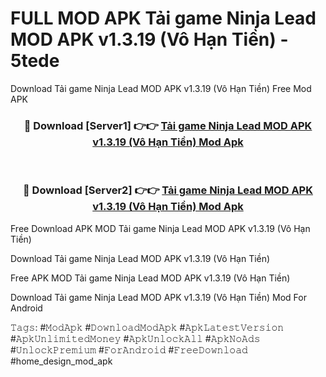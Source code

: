 # FULL MOD APK Tải game Ninja Lead MOD APK v1.3.19 (Vô Hạn Tiền) - 5tede
Download Tải game Ninja Lead MOD APK v1.3.19 (Vô Hạn Tiền) Free Mod APK

<div align="center">
<h3>🔴 Download [Server1] 👉👉 <a href="https://apk-comot.site?title=Tải_game_Ninja_Lead_MOD_APK_v1.3.19_(Vô_Hạn_Tiền)">Tải game Ninja Lead MOD APK v1.3.19 (Vô Hạn Tiền) Mod Apk</a></h3><br>

<h3>🔴 Download [Server2] 👉👉 <a href="https://apk-comot.site?title=Tải_game_Ninja_Lead_MOD_APK_v1.3.19_(Vô_Hạn_Tiền)">Tải game Ninja Lead MOD APK v1.3.19 (Vô Hạn Tiền) Mod Apk</a></h3>
</div>


Free Download APK MOD Tải game Ninja Lead MOD APK v1.3.19 (Vô Hạn Tiền)

Download Tải game Ninja Lead MOD APK v1.3.19 (Vô Hạn Tiền) 

Free APK MOD Tải game Ninja Lead MOD APK v1.3.19 (Vô Hạn Tiền) 

Download Tải game Ninja Lead MOD APK v1.3.19 (Vô Hạn Tiền) Mod For Android

𝚃𝚊𝚐𝚜: #𝙼𝚘𝚍𝙰𝚙𝚔 #𝙳𝚘𝚠𝚗𝚕𝚘𝚊𝚍𝙼𝚘𝚍𝙰𝚙𝚔 #𝙰𝚙𝚔𝙻𝚊𝚝𝚎𝚜𝚝𝚅𝚎𝚛𝚜𝚒𝚘𝚗 #𝙰𝚙𝚔𝚄𝚗𝚕𝚒𝚖𝚒𝚝𝚎𝚍𝙼𝚘𝚗𝚎𝚢 #𝙰𝚙𝚔𝚄𝚗𝚕𝚘𝚌𝚔𝙰𝚕𝚕 #𝙰𝚙𝚔𝙽𝚘𝙰𝚍𝚜 #𝚄𝚗𝚕𝚘𝚌𝚔𝙿𝚛𝚎𝚖𝚒𝚞𝚖 #𝙵𝚘𝚛𝙰𝚗𝚍𝚛𝚘𝚒𝚍 #𝙵𝚛𝚎𝚎𝙳𝚘𝚠𝚗𝚕𝚘𝚊𝚍 #home_design_mod_apk